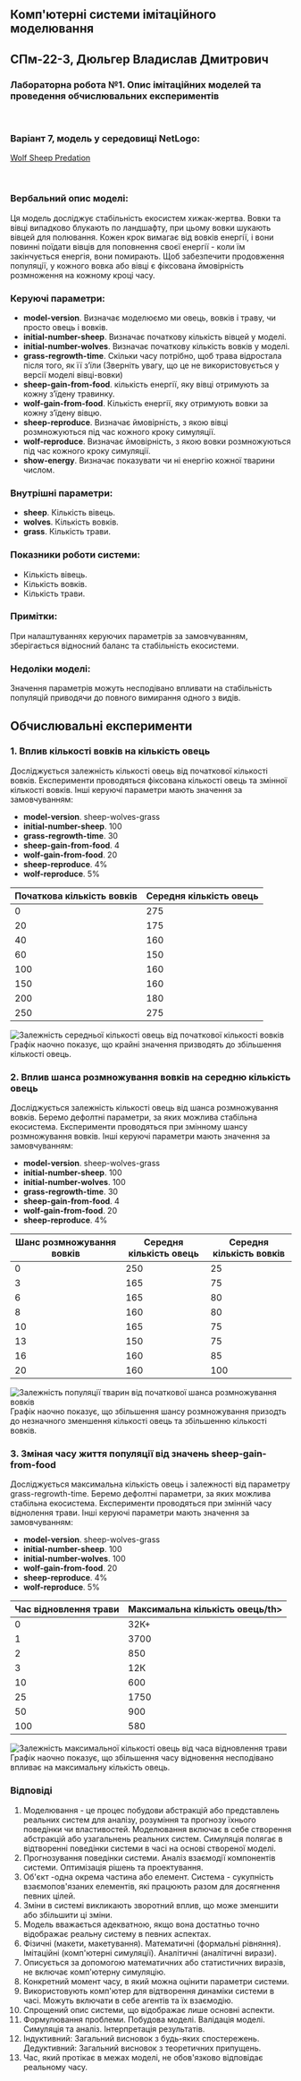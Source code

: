 ## Комп'ютерні системи імітаційного моделювання
## СПм-22-3, **Дюльгер Владислав Дмитрович**
### Лабораторна робота №**1**. Опис імітаційних моделей та проведення обчислювальних експериментів

<br>

### Варіант 7, модель у середовищі NetLogo:
[Wolf Sheep Predation](https://www.netlogoweb.org/launch#http://www.netlogoweb.org/assets/modelslib/Sample%20Models/Biology/Wolf%20Sheep%20Predation.nlogo)

<br>

### Вербальний опис моделі:
Ця модель досліджує стабільність екосистем хижак-жертва. Вовки та вівці випадково блукають по ландшафту, при цьому вовки шукають вівцей для полювання. Кожен крок вимагає від вовків енергії, і вони повинні поїдати вівців для поповнення своєї енергії - коли їм закінчується енергія, вони помирають. Щоб забезпечити продовження популяції, у кожного вовка або вівці є фіксована ймовірність розмноження на кожному кроці часу.

### Керуючі параметри:
- **model-version**. Визначає моделюємо ми овець, вовків і траву, чи просто овець і вовків.
- **initial-number-sheep**. Визначає початкову кількість вівцей у моделі.
- **initial-number-wolves**. Визначає початкову кількість вовків у моделі.
- **grass-regrowth-time**. Скільки часу потрібно, щоб трава відростала після того, як її з’їли (Зверніть увагу, що це не використовується у версії моделі вівці-вовки)
- **sheep-gain-from-food**. кількість енергії, яку вівці отримують за кожну з’їдену травинку.
- **wolf-gain-from-food**. Кількість енергії, яку отримують вовки за кожну з’їдену вівцю.
- **sheep-reproduce**. Визначає ймовірність, з якою вівці розмножуються під час кожного кроку симуляції.
- **wolf-reproduce**. Визначає ймовірність, з якою вовки розмножуються під час кожного кроку симуляції.
- **show-energy**. Визначає показувати чи ні енергію кожної тварини числом.

### Внутрішні параметри:
- **sheep**. Кількість вівець.
- **wolves**. Кількість вовків.
- **grass**. Кількість трави.

### Показники роботи системи:
- Кількість вівець.
- Кількість вовків.
- Кількість трави.

### Примітки:
При налаштуваннях керуючих параметрів за замовчуванням, зберігається відносний баланс та стабільність екосистеми.

### Недоліки моделі:
Значення параметрів можуть несподівано впливати на стабільність популяцій приводячи до повного вимирання одного з видів. 
<br>

## Обчислювальні експерименти
### 1. Вплив кількості вовків на кількість овець
Досліджується залежність кількості овець від початкової кількості вовків. 
Експерименти проводяться фіксована кількості овець та змінної кількості вовків.
Інші керуючі параметри мають значення за замовчуванням:

- **model-version**. sheep-wolves-grass
- **initial-number-sheep**. 100
- **grass-regrowth-time**. 30
- **sheep-gain-from-food**. 4
- **wolf-gain-from-food**. 20
- **sheep-reproduce**. 4%
- **wolf-reproduce**. 5%

<table>
<thead>
<tr><th>Початкова кількість вовків</th><th>Середня кількість овець</th></tr>
</thead>
<tbody>
<tr><td>0</td><td>275</td></tr>
<tr><td>20</td><td>175</td></tr>
<tr><td>40</td><td>160</td></tr>
<tr><td>60</td><td>150</td></tr>
<tr><td>100</td><td>160</td></tr>
<tr><td>150</td><td>160</td></tr>
<tr><td>200</td><td>180</td></tr>
<tr><td>250</td><td>275</td></tr>
</tbody>
</table>

![Залежність середньої кількості овець від початкової кількості вовків](fig1.png)
Графік наочно показує, що крайні значення призводять до збільшення кількості овець.

### 2. Вплив шанса розмножування вовків на середню кількість овець
Досліджується залежність кількості овець від шанса розмножування вовків.
Беремо дефолтні параметри, за яких можлива стабільна екосистема. Експерименти проводяться при змінному шансу розмножування вовків.
Інші керуючі параметри мають значення за замовчуванням:
- **model-version**. sheep-wolves-grass
- **initial-number-sheep**. 100
- **initial-number-wolves**. 100
- **grass-regrowth-time**. 30
- **sheep-gain-from-food**. 4
- **wolf-gain-from-food**. 20
- **sheep-reproduce**. 4%
<table>
<thead>
<tr><th>Шанс розмножування вовків</th><th>Середня кількість овець</th><th>Середня кількість вовків</th></tr>
</thead>
<tbody>
<tr><td>0</td><td>250</td><td>25</td></tr>
<tr><td>3</td><td>165</td><td>75</td></tr>
<tr><td>6</td><td>165</td><td>80</td></tr>
<tr><td>8</td><td>160</td><td>80</td></tr>
<tr><td>10</td><td>165</td><td>75</td></tr>
<tr><td>13</td><td>150</td><td>75</td></tr>
<tr><td>16</td><td>160</td><td>85</td></tr>
<tr><td>20</td><td>160</td><td>100</td></tr>
</tbody>
</table>

![Залежність популяції тварин від початкової шанса розмножування вовків](fig2.png)
Графік наочно показує, що збільшення шансу розмножування призодть до незначного зменшення кількості овець та збільшенню кількості вовків.

### 3. Зміная часу життя популяції від значень sheep-gain-from-food 
Досліджується максимальна кількість овець і залежності від параметру grass-regrowth-time.
Беремо дефолтні параметри, за яких можлива стабільна екосистема. Експерименти проводяться при змінній часу віднолення трави.
Інші керуючі параметри мають значення за замовчуванням:
- **model-version**. sheep-wolves-grass
- **initial-number-sheep**. 100
- **initial-number-wolves**. 100
- **wolf-gain-from-food**. 20
- **sheep-reproduce**. 4%
- **wolf-reproduce**. 5%
<table>
<thead>
<tr><th>Час відновлення трави</th><th>Максимальна кількість овець/th></tr>
</thead>
<tbody>
<tr><td>0</td><td>32К+</td></tr>
<tr><td>1</td><td>3700</td></tr>
<tr><td>2</td><td>850</td></tr>
<tr><td>3</td><td>12К</td></tr>
<tr><td>10</td><td>600</td></tr>
<tr><td>25</td><td>1750</td></tr>
<tr><td>50</td><td>900</td></tr>
<tr><td>100</td><td>580</td></tr>
</tbody>
</table>

![Залежність максимальної кількості овець від часа відновлення трави](fig3.png)
Графік наочно показує, що збільшення часу відновення несподівано впливає на максимальну кількість овець.
<br>
### **Відповіді**
1. Моделювання - це процес побудови абстракцій або представлень реальних систем для аналізу, розуміння та прогнозу їхнього поведінки чи властивостей.
Моделювання включає в себе створення абстракцій або узагальнень реальних систем. Симуляція полягає в відтворенні поведінки системи в часі на основі створеної моделі.
2. Прогнозування поведінки системи. Аналіз взаємодії компонентів системи. Оптимізація рішень та проектування.
3. Об'єкт -одна окрема частина або елемент. Система - сукупність взаємопов'язаних елементів, які працюють разом для досягнення певних цілей.
4. Зміни в системі викликають зворотний вплив, що може зменшити або збільшити ці зміни.
5. Модель вважається адекватною, якщо вона достатньо точно відображає реальну систему в певних аспектах.
6. Фізичні (макети, макетування).
   Математичні (формальні рівняння).
   Імітаційні (комп'ютерні симуляції).
   Аналітичні (аналітичні вирази).
7. Описується за допомогою математичних або статистичних виразів, не включає комп'ютерну симуляцію.
8. Конкретний момент часу, в який можна оцінити параметри системи.
9. Використовують комп'ютер для відтворення динаміки системи в часі.
   Можуть включати в себе агентів та їх взаємодію.
10. Спрощений опис системи, що відображає лише основні аспекти.
11. Формулювання проблеми.
    Побудова моделі.
    Валідація моделі.
    Симуляція та аналіз.
    Інтерпретація результатів.
12. Індуктивний: Загальний висновок з будь-яких спостережень.
    Дедуктивний: Загальний висновок з теоретичних припущень.
13. Час, який протікає в межах моделі, не обов'язково відповідає реальному часу.








